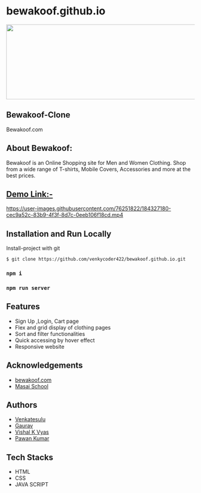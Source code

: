 # bewakoof.github.io

<img src="https://images.bewakoof.com/web/ic-desktop-normal-bwkf-logo.svg" width="600" height="200">


## Bewakoof-Clone

Bewakoof.com

## About Bewakoof:
Bewakoof is an Online Shopping site for Men and Women Clothing. Shop from a wide range of T-shirts, Mobile Covers, Accessories and more at the best prices.

## [Demo Link:-](https://venkycoder422.github.io/bewakoof.github.io/)

https://user-images.githubusercontent.com/76251822/184327180-cec9a52c-83b9-4f3f-8d7c-0eeb106f18cd.mp4

## Installation and Run Locally
Install-project with git
```
$ git clone https://github.com/venkycoder422/bewakoof.github.io.git
```
### `npm i`

### `npm run server`

## Features
- Sign Up ,Login, Cart page
- Flex and grid display of clothing pages
- Sort and filter functionalities
- Quick accessing by hover effect
- Responsive website

## Acknowledgements
- [bewakoof.com](https://www.bewakoof.com/)
- [Masai School](https://www.masaischool.com/)

## Authors

- [Venkatesulu](https://github.com/venkycoder422)
- [Gaurav](https://github.com/gauravsft)
- [Vishal K Vyas](https://github.com/vkvyass)
- [Pawan Kumar](https://github.com/pawangithub752000)
## Tech Stacks
- HTML
- CSS
- JAVA SCRIPT
